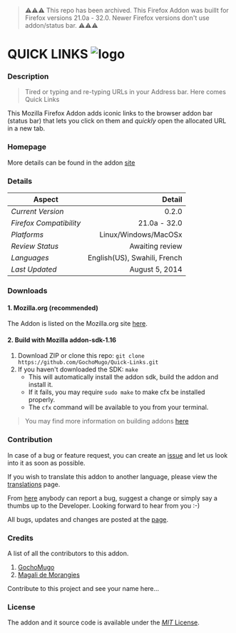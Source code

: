> ⚠️⚠️⚠️
> This repo has been archived.
> This Firefox Addon was buillt for Firefox versions 21.0a - 32.0.
> Newer Firefox versions don't use addon/status bar.
> ⚠️⚠️⚠️

# QUICK LINKS ![logo][logo] #

### Description ###
> Tired or typing and re-typing URLs in your Address bar. Here comes Quick Links

This Mozilla Firefox Addon adds iconic links to the browser addon bar (status bar) that lets you click on them and *quickly* open the allocated URL in a new tab.

### Homepage ###
More details can be found in the addon [site][addon-site]

### Details ####

|Aspect|Detail|
|---------|---------:|
|*Current Version*| 0.2.0|
|*Firefox Compatibility*| 21.0a - 32.0|
|*Platforms*| Linux/Windows/MacOSx|
|*Review Status*|Awaiting review|
|*Languages*|English(US), Swahili, French|
|*Last Updated*|August 5, 2014|

### Downloads ###

#### 1. Mozilla.org (recommended) ####
The Addon is listed on the Mozilla.org site [here][download-mozilla].

#### 2. Build with Mozilla addon-sdk-1.16 ####
1.    Download ZIP or clone this repo: `git clone https://github.com/GochoMugo/Quick-Links.git`
2.  If you haven't downloaded the SDK: `make`
    - This will automatically install the addon sdk, build the addon and install it.
    - If it fails, you may require `sudo make` to make cfx be installed properly.
    - The `cfx` command will be available to you from your terminal.

> You may find more information on building addons [here][addon-sdk]

### Contribution ###
In case of a bug or feature request, you can create an [issue][issues] and let us look into it as soon as possible.

If you wish to translate this addon to another language, please view the [translations][translations] page.

From [here][correspondence] anybody can report a bug, suggest a change or simply say a thumbs up to the Developer. Looking forward to hear from you :-)

All bugs, updates and changes are posted at the [page][bug-report-page]. 

### Credits ###

A list of all the contributors to this addon.

1. <a href='https://gochomugo.github.io'>GochoMugo</a>
2. <a href='mailto:mybeautifulrat@gmail.com'>Magali de Morangies</a>

Contribute to this project and see your name here...

### License ###
The addon and it source code is available under the [*MIT* License][license-page]. 

[logo]:https://gochomugo.github.io/Quick-Links/images/logo.png "Quick Links"
[addon-site]:https://gochomugo.github.io/Quick-Links/index.html "Go to Addon Site"
[download-mozilla]:https://addons.mozilla.org/en-US/firefox/addon/quick-links/ "Download from mozilla.org"
[addon-sdk]:https://developer.mozilla.org/en-US/Add-ons/SDK "Tutorials on the addon sdk"
[issues]:https://github.com/GochoMugo/Quick-Links/issues "Issues on Github"
[translations]:https://gochomugo.github.io/Quick-Links/translations.html "Translate to another Language"
[correspondence]:https://gochomugo.github.io/Quick-Links/bugs_issues.html#correspondence "Report a bug, Suggest a change or Say a Thumbs up"
[bug-report-page]:https://gochomugo.github.io/Quick-Links/bugs_issues.html "View reported bugs and suggested changed"
[license-page]:https://gochomugo.github.io/Quick-Links/license.html "View License"
